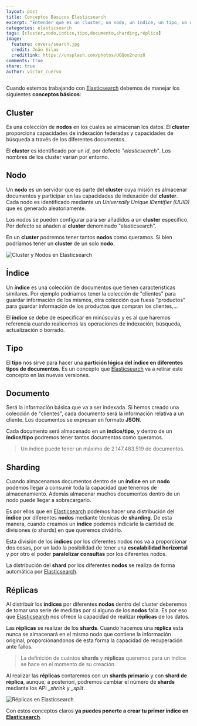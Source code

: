 ```yaml
---
layout: post
title: Conceptos Básicos Elasticsearch
excerpt: "Entender qué es un cluster, un nodo, un índice, un tipo, un documento, un shard y una réplica para Elasticsearch"
categories: elasticsearch
tags: [cluster,nodo,indice,tipo,documento,sharding,réplica]
image:
  feature: covers/search.jpg
  credit: João Silas
  creditlink: https://unsplash.com/photos/UGQoo2nznz8
comments: true
share: true
author: victor_cuervo
---
```


Cuando estemos trabajando con [Elasticsearch][Elasticsearch] debemos de manejar los siguientes **conceptos básicos**:

## Cluster
Es una colección de **nodos** en los cuales se almacenan los datos. El **cluster** proporciona capacidades de indexación federadas y capacidades de búsqueda a través de los diferentes documentos.

El **cluster** es identificado por un *id*, por defecto *"elasticsearch"*. Los nombres de los cluster varian por entorno.

## Nodo
Un **nodo** es un servidor que es parte del **cluster** cuya misión es almacenar documentos y participar en las capacidades de indexación del **cluster**. Cada nodo es identificado mediante un *Universally Unique IDentifier (UUID)* que es generado aleatoriamente.

Los nodos se pueden configurar para ser añadidos a un **cluster** específico. Por defecto se añaden al **cluster** denominado "elasticsearch".

En un **cluster** podremos tener tantos **nodos** como queramos. Si bien podríamos tener un **cluster** de un solo **nodo**.

![Cluster y Nodos en Elasticsearch]({{site.url}}/images/elasticsearch/cluster-node-elasticsearch.png)

## Índice
Un **índice** es una colección de documentos que tienen características similares. Por ejemplo podríamos tener la colección de "clientes" para guardar información de los mismos, otra colección que fuese "productos" para guardar información de los productos que compran los clientes,...

El **índice** se debe de especificar en minúsculas y es al que haremos referencia cuando realicemos las operaciones de indexación, búsqueda, actualización o borrado.

## Tipo
El **tipo** nos sirve para hacer una **partición lógica del índice en diferentes tipos de documentos**. Es un concepto que [Elasticsearch][Elasticsearch] va a retirar este concepto en las nuevas versiones.

## Documento
Será la información básica que va a ser indexada. Si hemos creado una colección de "clientes", cada documento será la información relativa a un cliente. Los documentos se expresan en formato **JSON**.

Cada documento será almacenado en un **indice/tipo**, y dentro de un **índice/tipo** podremos tener tantos documentos como queramos.

> Un índice puede tener un máximo de 2.147.483.519 de documentos.

## Sharding
Cuando almacenamos documentos dentro de un **índice** en un **nodo** podemos llegar a consumir toda la capacidad que tenemos de almacenamiento. Además almacenar muchos documentos dentro de un nodo puede llegar a sobrecargarlo.

Es por ellos que en [Elasticsearch][Elasticsearch] podemos hacer una distribución del **índice** por diferentes **nodos** mediante técnicas de **sharding**. De esta manera, cuando creamos un **índice** podemos indicarle la cantidad de divisiones (o shards) en que queremos dividirlo.

Esta división de los **índices** por los diferentes nodos nos va a proporcionar dos cosas, por un lado la posibilidad de tener una **escalabilidad horizontal** y por otro el poder **paralelizar consultas** por los diferentes nodos.

La distribución del **shard** por los diferentes **nodos** se realiza de forma automática por [Elasticsearch][Elasticsearch].

## Réplicas
Al distribuir los **índices** por diferentes **nodos** dentro del cluster deberemos de tomar una serie de medidas por si alguno de los **nodos** falla. Es por eso que [Elasticsearch][Elasticsearch] nos ofrece la capacidad de realizar **réplicas** de los datos.

Las **réplicas** se realizar de los **shards**. Cuando hacemos una **réplica** esta nunca se almacenará en el mismo nodo que contiene la información original, proporcionandonos de esta forma la capacidad de recuperación ante fallos.

> La definición de cuántos **shards** y **réplicas** queremos para un índice se hace en el momento de su creación.

Al realizar las **réplicas** contaremos con un **shards primario** y con **shard de réplica**, aunque, a posteriori, podremos cambiar el número de **shards** mediante los API *_shrink* y *_split*.

![Réplicas en Elasticsearch]({{site.url}}/images/elasticsearch/replicas-elasticsearch.png)

Con estos conceptos claros **ya puedes ponerte a crear tu primer índice en [Elasticsearch][Elasticsearch]**.

[Elasticsearch]: {{site.url}}/elasticsearch/que-es-elasticsearch/
